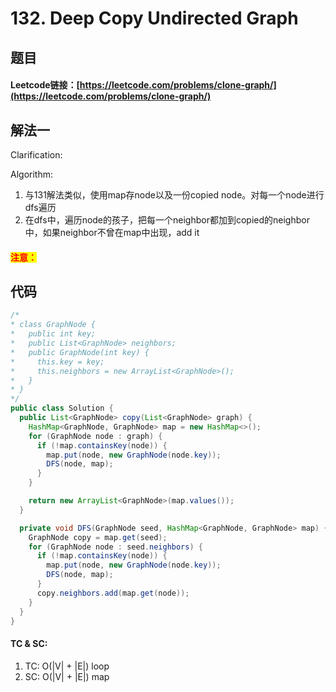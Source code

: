 # 132. Deep Copy Undirected Graph

## 题目

#### Leetcode链接：[https://leetcode.com/problems/clone-graph/](https://leetcode.com/problems/clone-graph/)

## 解法一

Clarification:&#x20;

Algorithm:&#x20;

1. 与131解法类似，使用map存node以及一份copied node。对每一个node进行dfs遍历
2. 在dfs中，遍历node的孩子，把每一个neighbor都加到copied的neighbor中，如果neighbor不曾在map中出现，add it

#### <mark style="color:red;">注意：</mark>

## 代码

```java
/*
* class GraphNode {
*   public int key;
*   public List<GraphNode> neighbors;
*   public GraphNode(int key) {
*     this.key = key;
*     this.neighbors = new ArrayList<GraphNode>();
*   }
* }
*/
public class Solution {
  public List<GraphNode> copy(List<GraphNode> graph) {
    HashMap<GraphNode, GraphNode> map = new HashMap<>();
    for (GraphNode node : graph) {
      if (!map.containsKey(node)) {
        map.put(node, new GraphNode(node.key));
        DFS(node, map);
      }
    }

    return new ArrayList<GraphNode>(map.values());
  }

  private void DFS(GraphNode seed, HashMap<GraphNode, GraphNode> map) {
    GraphNode copy = map.get(seed);
    for (GraphNode node : seed.neighbors) {
      if (!map.containsKey(node)) {
        map.put(node, new GraphNode(node.key));
        DFS(node, map);
      }
      copy.neighbors.add(map.get(node));
    }
  }
}
```

#### TC & SC:&#x20;

1. TC: O(|V| + |E|) loop
2. SC: O(|V| + |E|) map

